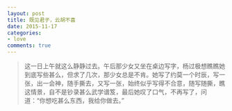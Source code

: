 ```yaml
---
layout: post
title: 既见君子，云胡不喜
date: 2015-11-17
categories:
- love
comments: true
---
```



> 这一日上午就这么静静过去。午后那少女又坐在桌边写字，杨过极想瞧瞧她到底写些甚么，但求了几次，那少女总是不肯。她写了约莫一个时辰，写一张，出一会神，随手撕去，又写一张，始终似乎写得不合意，随写随撕，瞧这情景，自不是钞录甚么武学谱笈，最后她叹了口气，不再写了，问道：“你想吃甚么东西，我给你做去。”


